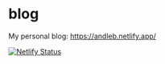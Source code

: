 # blog
My personal blog: https://andleb.netlify.app/

[![Netlify Status](https://api.netlify.com/api/v1/badges/3faed875-df3d-4b69-afc0-888eb9742839/deploy-status)](https://app.netlify.com/sites/andleb/deploys)
